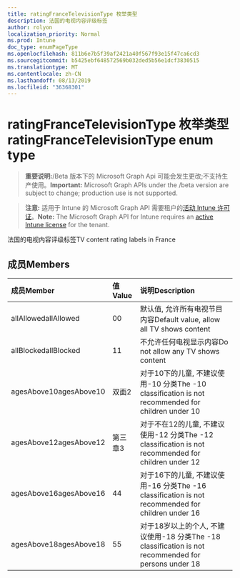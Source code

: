 ```yaml
---
title: ratingFranceTelevisionType 枚举类型
description: 法国的电视内容评级标签
author: rolyon
localization_priority: Normal
ms.prod: Intune
doc_type: enumPageType
ms.openlocfilehash: 811b6e7b5f39af2421a40f567f93e15f47ca6cd3
ms.sourcegitcommit: b5425ebf648572569b032ded5b56e1dcf3830515
ms.translationtype: MT
ms.contentlocale: zh-CN
ms.lasthandoff: 08/13/2019
ms.locfileid: "36368301"
---
```

# <a name="ratingfrancetelevisiontype-enum-type"></a><span data-ttu-id="425cd-103">ratingFranceTelevisionType 枚举类型</span><span class="sxs-lookup"><span data-stu-id="425cd-103">ratingFranceTelevisionType enum type</span></span>

> <span data-ttu-id="425cd-104">**重要说明:**/Beta 版本下的 Microsoft Graph Api 可能会发生更改;不支持生产使用。</span><span class="sxs-lookup"><span data-stu-id="425cd-104">**Important:** Microsoft Graph APIs under the /beta version are subject to change; production use is not supported.</span></span>

> <span data-ttu-id="425cd-105">**注意:** 适用于 Intune 的 Microsoft Graph API 需要租户的[活动 Intune 许可证](https://go.microsoft.com/fwlink/?linkid=839381)。</span><span class="sxs-lookup"><span data-stu-id="425cd-105">**Note:** The Microsoft Graph API for Intune requires an [active Intune license](https://go.microsoft.com/fwlink/?linkid=839381) for the tenant.</span></span>

<span data-ttu-id="425cd-106">法国的电视内容评级标签</span><span class="sxs-lookup"><span data-stu-id="425cd-106">TV content rating labels in France</span></span>

## <a name="members"></a><span data-ttu-id="425cd-107">成员</span><span class="sxs-lookup"><span data-stu-id="425cd-107">Members</span></span>
|<span data-ttu-id="425cd-108">成员</span><span class="sxs-lookup"><span data-stu-id="425cd-108">Member</span></span>|<span data-ttu-id="425cd-109">值</span><span class="sxs-lookup"><span data-stu-id="425cd-109">Value</span></span>|<span data-ttu-id="425cd-110">说明</span><span class="sxs-lookup"><span data-stu-id="425cd-110">Description</span></span>|
|:---|:---|:---|
|<span data-ttu-id="425cd-111">allAllowed</span><span class="sxs-lookup"><span data-stu-id="425cd-111">allAllowed</span></span>|<span data-ttu-id="425cd-112">0</span><span class="sxs-lookup"><span data-stu-id="425cd-112">0</span></span>|<span data-ttu-id="425cd-113">默认值, 允许所有电视节目内容</span><span class="sxs-lookup"><span data-stu-id="425cd-113">Default value, allow all TV shows content</span></span>|
|<span data-ttu-id="425cd-114">allBlocked</span><span class="sxs-lookup"><span data-stu-id="425cd-114">allBlocked</span></span>|<span data-ttu-id="425cd-115">1</span><span class="sxs-lookup"><span data-stu-id="425cd-115">1</span></span>|<span data-ttu-id="425cd-116">不允许任何电视显示内容</span><span class="sxs-lookup"><span data-stu-id="425cd-116">Do not allow any TV shows content</span></span>|
|<span data-ttu-id="425cd-117">agesAbove10</span><span class="sxs-lookup"><span data-stu-id="425cd-117">agesAbove10</span></span>|<span data-ttu-id="425cd-118">双面</span><span class="sxs-lookup"><span data-stu-id="425cd-118">2</span></span>|<span data-ttu-id="425cd-119">对于10下的儿童, 不建议使用-10 分类</span><span class="sxs-lookup"><span data-stu-id="425cd-119">The -10 classification is not recommended for children under 10</span></span>|
|<span data-ttu-id="425cd-120">agesAbove12</span><span class="sxs-lookup"><span data-stu-id="425cd-120">agesAbove12</span></span>|<span data-ttu-id="425cd-121">第三章</span><span class="sxs-lookup"><span data-stu-id="425cd-121">3</span></span>|<span data-ttu-id="425cd-122">对于不在12的儿童, 不建议使用-12 分类</span><span class="sxs-lookup"><span data-stu-id="425cd-122">The -12 classification is not recommended for children under 12</span></span>|
|<span data-ttu-id="425cd-123">agesAbove16</span><span class="sxs-lookup"><span data-stu-id="425cd-123">agesAbove16</span></span>|<span data-ttu-id="425cd-124">4</span><span class="sxs-lookup"><span data-stu-id="425cd-124">4</span></span>|<span data-ttu-id="425cd-125">对于16下的儿童, 不建议使用-16 分类</span><span class="sxs-lookup"><span data-stu-id="425cd-125">The -16 classification is not recommended for children under 16</span></span>|
|<span data-ttu-id="425cd-126">agesAbove18</span><span class="sxs-lookup"><span data-stu-id="425cd-126">agesAbove18</span></span>|<span data-ttu-id="425cd-127">5</span><span class="sxs-lookup"><span data-stu-id="425cd-127">5</span></span>|<span data-ttu-id="425cd-128">对于18岁以上的个人, 不建议使用-18 分类</span><span class="sxs-lookup"><span data-stu-id="425cd-128">The -18 classification is not recommended for persons under 18</span></span>|



